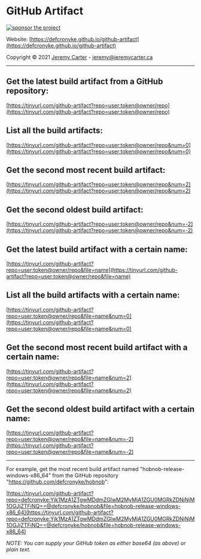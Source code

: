 # GitHub Artifact  
  
[![sponsor the project](https://img.shields.io/static/v1?label=Sponsor&message=%E2%9D%A4&logo=GitHub&link=https://github.com/sponsors/defcronyke)](https://github.com/sponsors/defcronyke)  
  
Website: [https://defcronyke.github.io/github-artifact](https://defcronyke.github.io/github-artifact)  
  
Copyright © 2021 [Jeremy Carter](https://eternalvoid.net) - [jeremy@jeremycarter.ca](mailto:jeremy@jeremycarter.ca)  
  
---------------------------  
  
Get the latest build artifact from a GitHub repository:  
-------------------------------------------------------  
[https://tinyurl.com/github-artifact?repo=user:token@owner/repo](https://tinyurl.com/github-artifact?repo=user:token@owner/repo)  
  
List all the build artifacts:  
-----------------------------  
[https://tinyurl.com/github-artifact?repo=user:token@owner/repo&num=0](https://tinyurl.com/github-artifact?repo=user:token@owner/repo&num=0)  
  
Get the second most recent build artifact:  
------------------------------------------  
[https://tinyurl.com/github-artifact?repo=user:token@owner/repo&num=2](https://tinyurl.com/github-artifact?repo=user:token@owner/repo&num=2)  
  
Get the second oldest build artifact:  
-------------------------------------  
[https://tinyurl.com/github-artifact?repo=user:token@owner/repo&num=-2](https://tinyurl.com/github-artifact?repo=user:token@owner/repo&num=-2)  
  
Get the latest build artifact with a certain name:  
--------------------------------------------------  
[https://tinyurl.com/github-artifact?repo=user:token@owner/repo&file=name](https://tinyurl.com/github-artifact?repo=user:token@owner/repo&file=name)  
  
List all the build artifacts with a certain name:  
-------------------------------------------------  
[https://tinyurl.com/github-artifact?repo=user:token@owner/repo&file=name&num=0](https://tinyurl.com/github-artifact?repo=user:token@owner/repo&file=name&num=0)  
  
Get the second most recent build artifact with a certain name:  
--------------------------------------------------------------  
[https://tinyurl.com/github-artifact?repo=user:token@owner/repo&file=name&num=2](https://tinyurl.com/github-artifact?repo=user:token@owner/repo&file=name&num=2)  
  
Get the second oldest build artifact with a certain name:  
---------------------------------------------------------  
[https://tinyurl.com/github-artifact?repo=user:token@owner/repo&file=name&num=-2](https://tinyurl.com/github-artifact?repo=user:token@owner/repo&file=name&num=-2)  
  
---------------------------  
  
For example, get the most recent build artifact named "hobnob-release-windows-x86_64" from the GitHub repository "<a href="https://github.com/defcronyke/hobnob">https://github.com/defcronyke/hobnob</a>":<br>  
  
[https://tinyurl.com/github-artifact?repo=defcronyke:Yjk1MzA1ZTgwMDdmZGIwM2MyMjA1ZGU0MGRkZDNjNjM1OGJjZTFiNQ==@defcronyke/hobnob&file=hobnob-release-windows-x86_64](https://tinyurl.com/github-artifact?repo=defcronyke:Yjk1MzA1ZTgwMDdmZGIwM2MyMjA1ZGU0MGRkZDNjNjM1OGJjZTFiNQ==@defcronyke/hobnob&file=hobnob-release-windows-x86_64)  
  
*NOTE: You can supply your GitHub token as either base64 (as above) or plain text.*  
  
